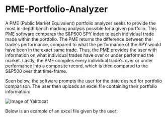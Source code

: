# PME-Portfolio-Analyzer
A PME (Public Market Equivalent) portfolio analyzer seeks to provide the most in-depth bench marking analysis possible for a given portfolio. This PME software compares the S&amp;P500 SPY index to each individual trade made within the portfolio. The PME returns the difference between the trade's performance, compared to what the performance of the SPY would have been in the exact same trade. Thus, the PME provides the user with information on what individual trades have over or under performed the market. Lastly, the PME compiles every individual trade's over or under performance into a composite record, which is then compared to the S&amp;P500 over that time-frame.

Seen below, the software prompts the user for the date desired for portfolio comparison. The user then uploads an excel file containing their portfolio information:

![Image of Yaktocat](https://octodex.github.com/images/yaktocat.png)



Below is an example of an excel file given by the user:



